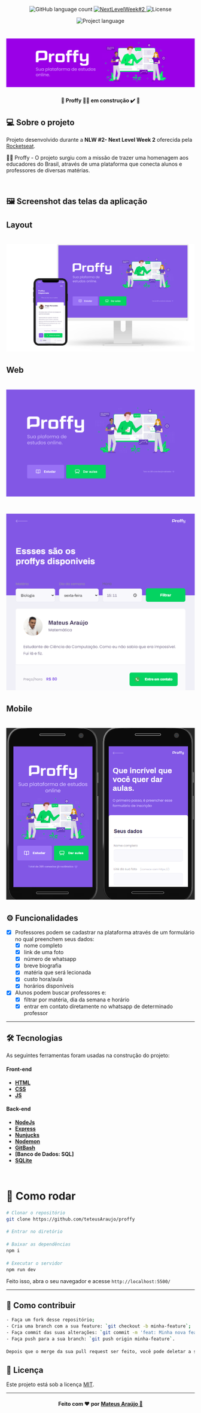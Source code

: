 <!-- Badges session -->
<p align="center">
  <img alt="GitHub language count" src="https://img.shields.io/github/languages/count/K-Schaeffer/NLW-2?color=%2304D361">
  
  <a href="https://nextlevelweek.com/episodios/discovery/1/edicao/2">
    <img alt="NextLevelWeek#2" src="https://img.shields.io/badge/Next Level Week%20-2.0-%237519C1">
  </a>
  
  <img alt="License" src="https://img.shields.io/badge/license-MIT-brightgreen">  
</p>

<p align="center">
    	<img alt="Project language" src="https://img.shields.io/badge/Project%20Lang-Portuguese 🇧🇷-informational">	
</p>

<!--Banner session-->
<h1 align="center">
    <img alt="Proffy-Banner" title="Proffy" src="/public/images/proffybanner.png"/>
</h1>

<!--Status session-->
<h4 align="center"> 
	🚧  Proffy 👨‍🏫 em construção ✔️ 🚧
</h4>


<!--About session-->
## 💻 Sobre o projeto

Projeto desenvolvido durante a **NLW #2- Next Level Week 2** oferecida pela [Rocketseat](https://rocketseat.com.br/).
<br>

👨‍🏫 Proffy - O projeto surgiu com a missão de trazer uma homenagem aos educadores do Brasil, através de uma plataforma que conecta alunos e professores de diversas matérias. 

<br>


## 🖼 Screenshot das telas da aplicação 

## Layout
<h1 align="center">
    <img alt="Proffy-Banner" title="Proffy" src="/public/images/layout.png"/>
</h1>

## Web
<h1 align="center">
    <img alt="Proffy-Banner" title="Proffy" src="/public/images/web-landing.png"/>
</h1>


<h1 align="center">
    <img alt="Proffy-Banner" title="Proffy" src="/public/images/professor.png"/>
</h1>


## Mobile

<h1 align="center">
    <img alt="Proffy-Banner" title="Proffy" src="/public/images/mobile-preview.png"/>
</h1>

<!--Functionalities session-->
## ⚙️ Funcionalidades

- [x] Professores podem se cadastrar na plataforma através de um formulário no qual preenchem seus dados:
  - [x] nome completo
  - [x] link de uma foto
  - [x] número de whatsapp
  - [x] breve biografia
  - [x] matéria que será lecionada
  - [x] custo hora/aula
  - [x] horários disponíveis

- [x] Alunos podem buscar professores e:
  - [x] filtrar por matéria, dia da semana e horário
  - [x] entrar em contato diretamente no whatsapp de determinado professor
  
---

<!--Tecnologies session-->
## 🛠 Tecnologias

As seguintes ferramentas foram usadas na construção do projeto:

#### **Front-end** 

-  **[HTML](https://developer.mozilla.org/pt-BR/docs/Web/HTML)**
-  **[CSS](https://developer.mozilla.org/pt-BR/docs/Web/CSS)**
-  **[JS](https://developer.mozilla.org/pt-BR/docs/Web/JavaScript)**

#### **Back-end**  
-   **[NodeJs](https://nodejs.org/en/)**
-   **[Express](https://expressjs.com/)**
-   **[Nunjucks](https://mozilla.github.io/nunjucks/)**
-   **[Nodemon](https://nodemon.io)**
-   **[GitBash](https://gitforwindows.org/)**
-   **[Banco de Dados: SQL]**
-   **[SQLite](https://sqlitebrowser.org/)**

<br/>


# 👷 Como rodar
```bash
# Clonar o repositório
git clone https://github.com/teteusAraujo/proffy

# Entrar no diretório

# Baixar as dependências
npm i

# Executar o servidor
npm run dev
```

Feito isso, abra o seu navegador e acesse `http://localhost:5500/`

---


## 🤔 Como contribuir <br/>
```bash
- Faça um fork desse repositório;
- Cria uma branch com a sua feature: `git checkout -b minha-feature`;
- Faça commit das suas alterações: `git commit -m 'feat: Minha nova feature'`; 
- Faça push para a sua branch: `git push origin minha-feature`.

Depois que o merge da sua pull request ser feito, você pode deletar a sua branch. 
```
## 📝 Licença

Este projeto está sob a licença [MIT](./LICENSE).

---

<!--Bottom session-->
<h4 align=center>Feito com ❤️ por  <a href="https://www.linkedin.com/in/mateusara%C3%BAjo/"> Mateus Araújo 👋</a></a></h4>
